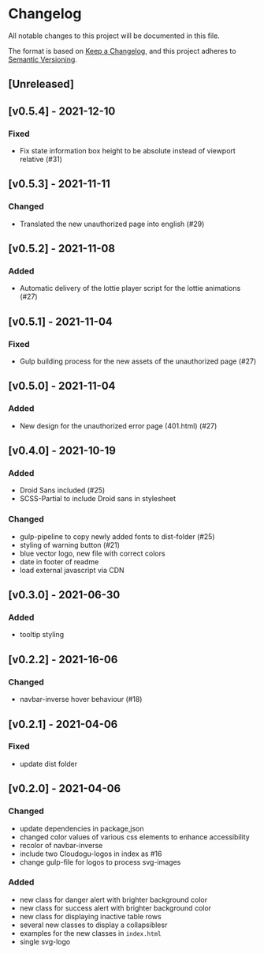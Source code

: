 # Changelog
All notable changes to this project will be documented in this file.

The format is based on [Keep a Changelog](https://keepachangelog.com/en/1.0.0/),
and this project adheres to [Semantic Versioning](https://semver.org/spec/v2.0.0.html).

## [Unreleased]

## [v0.5.4] - 2021-12-10
### Fixed
- Fix state information box height to be absolute instead of viewport relative (#31)

## [v0.5.3] - 2021-11-11
### Changed
- Translated the new unauthorized page into english (#29)

## [v0.5.2] - 2021-11-08
### Added
- Automatic delivery of the lottie player script for the lottie animations (#27)

## [v0.5.1] - 2021-11-04
### Fixed
- Gulp building process for the new assets of the unauthorized page (#27)

## [v0.5.0] - 2021-11-04
### Added
- New design for the unauthorized error page (401.html) (#27)

## [v0.4.0] - 2021-10-19
### Added
- Droid Sans included (#25)
- SCSS-Partial to include Droid sans in stylesheet

### Changed
- gulp-pipeline to copy newly added fonts to dist-folder (#25)
- styling of warning button (#21)
- blue vector logo, new file with correct colors
- date in footer of readme
- load external javascript via CDN

## [v0.3.0] - 2021-06-30
### Added
- tooltip styling

## [v0.2.2] - 2021-16-06
### Changed
- navbar-inverse hover behaviour (#18)

## [v0.2.1] - 2021-04-06
### Fixed
- update dist folder


## [v0.2.0] - 2021-04-06
### Changed
- update dependencies in package,json
- changed color values of various css elements to enhance accessibility
- recolor of navbar-inverse
- include two Cloudogu-logos in index as #16
- change gulp-file for logos to process svg-images

### Added
- new class for danger alert with brighter background color
- new class for success alert with brighter background color
- new class for displaying inactive table rows
- several new classes to display a collapsiblesr    
- examples for the new classes in `index.html`
- single svg-logo